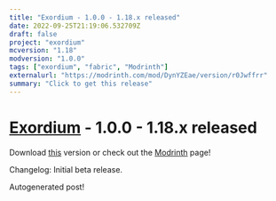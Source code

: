 ```yaml
---
title: "Exordium - 1.0.0 - 1.18.x released"
date: 2022-09-25T21:19:06.532709Z
draft: false
project: "exordium"
mcversion: "1.18"
modversion: "1.0.0"
tags: ["exordium", "fabric", "Modrinth"]
externalurl: "https://modrinth.com/mod/DynYZEae/version/r0Jwffrr"
summary: "Click to get this release"
---
```

# [Exordium](/project/exordium) - 1.0.0 - 1.18.x released
Download [this](https://modrinth.com/mod/DynYZEae/version/r0Jwffrr) version or check out the [Modrinth](https://modrinth.com/mod/DynYZEae) page!

Changelog: Initial beta release.

Autogenerated post!
